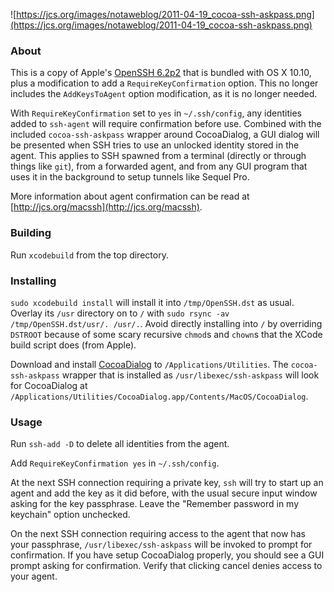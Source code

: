 ![https://jcs.org/images/notaweblog/2011-04-19_cocoa-ssh-askpass.png](https://jcs.org/images/notaweblog/2011-04-19_cocoa-ssh-askpass.png)

### About
This is a copy of Apple's
[OpenSSH 6.2p2](http://opensource.apple.com/source/OpenSSH/OpenSSH-189/)
that is bundled with OS X 10.10, plus a modification to add a
`RequireKeyConfirmation` option.  This no longer includes the `AddKeysToAgent`
option modification, as it is no longer needed.

With `RequireKeyConfirmation` set to `yes` in `~/.ssh/config`, any identities
added to `ssh-agent` will require confirmation before use.  Combined with the
included `cocoa-ssh-askpass` wrapper around CocoaDialog, a GUI dialog will be
presented when SSH tries to use an unlocked identity stored in the agent.  This
applies to SSH spawned from a terminal (directly or through things like `git`),
from a forwarded agent, and from any GUI program that uses it in the background
to setup tunnels like Sequel Pro.

More information about agent confirmation can be read at
[http://jcs.org/macssh](http://jcs.org/macssh).

### Building
Run `xcodebuild` from the top directory.

### Installing
`sudo xcodebuild install` will install it into `/tmp/OpenSSH.dst` as usual.
Overlay its `/usr` directory on to `/` with
`sudo rsync -av /tmp/OpenSSH.dst/usr/. /usr/.`.
Avoid directly installing into `/` by overriding `DSTROOT` because of some
scary recursive `chmod`s and `chown`s that the XCode build script does (from
Apple).

Download and install [CocoaDialog](http://mstratman.github.com/cocoadialog/) to
`/Applications/Utilities`.  The `cocoa-ssh-askpass` wrapper that is installed
as `/usr/libexec/ssh-askpass` will look for CocoaDialog at
`/Applications/Utilities/CocoaDialog.app/Contents/MacOS/CocoaDialog`.

### Usage
Run `ssh-add -D` to delete all identities from the agent.

Add `RequireKeyConfirmation yes` in `~/.ssh/config`.

At the next SSH connection requiring a private key, `ssh` will try to start up
an agent and add the key as it did before, with the usual secure input window
asking for the key passphrase.  Leave the "Remember password in my keychain"
option unchecked.

On the next SSH connection requiring access to the agent that now has your
passphrase, `/usr/libexec/ssh-askpass` will be invoked to prompt for
confirmation.  If you have setup CocoaDialog properly, you should see a GUI
prompt asking for confirmation.  Verify that clicking cancel denies access to
your agent.
